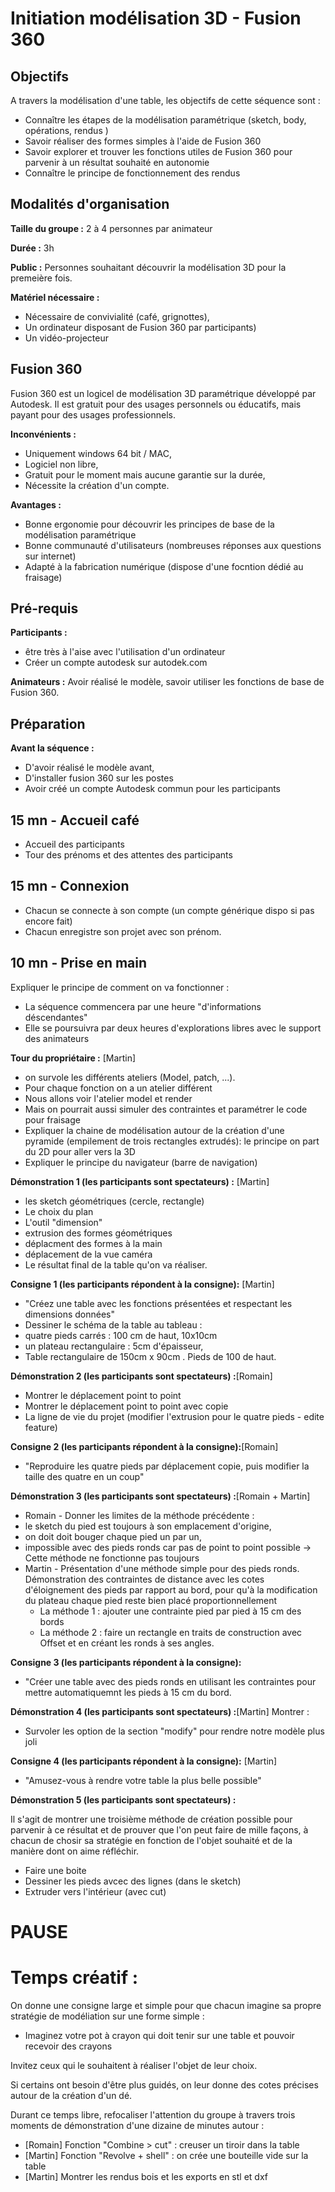 # Initiation modélisation 3D - Fusion 360
## Objectifs
A travers la modélisation d'une table, les objectifs de cette séquence sont :
 - Connaître les étapes de la modélisation paramétrique (sketch, body, opérations, rendus )
 - Savoir réaliser des formes simples à l'aide de Fusion 360
 - Savoir explorer et trouver les fonctions utiles de Fusion 360 pour parvenir à un résultat souhaité en autonomie
 - Connaître le principe de fonctionnement des rendus

## Modalités d'organisation
**Taille du groupe :** 2 à 4 personnes par animateur

**Durée :** 3h

**Public :** Personnes souhaitant découvrir la modélisation 3D pour la premeière fois.

**Matériel nécessaire :**
 - Nécessaire de convivialité (café, grignottes),
 - Un ordinateur disposant de Fusion 360 par participants)
 - Un vidéo-projecteur

## Fusion 360
Fusion 360 est un logicel de modélisation 3D paramétrique développé par Autodesk. Il est gratuit pour des usages personnels ou éducatifs, mais payant pour des usages professionnels.

**Inconvénients :**
 - Uniquement windows 64 bit / MAC,
 - Logiciel non libre,
 - Gratuit pour le moment mais aucune garantie sur la durée,
 - Nécessite la création d'un compte.

**Avantages :** 
 - Bonne ergonomie pour découvrir les principes de base de la modélisation paramétrique
 - Bonne communauté d'utilisateurs (nombreuses réponses aux questions sur internet)
 - Adapté à la fabrication numérique (dispose d'une focntion dédié au fraisage)


## Pré-requis
**Participants :** 
 - être très à l'aise avec l'utilisation d'un ordinateur
 - Créer un compte autodesk sur autodek.com
 
**Animateurs :** Avoir réalisé le modèle, savoir utiliser les fonctions de base de Fusion 360.

## Préparation 
**Avant la séquence :** 
 - D'avoir réalisé le modèle avant, 
 - D'installer fusion 360 sur les postes
 - Avoir créé un compte Autodesk commun pour les participants

## 15 mn - Accueil café
 - Accueil des participants
 - Tour des prénoms et des attentes des participants

## 15 mn - Connexion
 - Chacun se connecte à son compte (un compte générique dispo si pas encore fait)
 - Chacun enregistre son projet avec son prénom.

## 10 mn - Prise en main

Expliquer le principe de comment on va fonctionner : 
 - La séquence commencera par une heure "d'informations déscendantes"
 - Elle se poursuivra par deux heures d'explorations libres avec le support des animateurs

**Tour du propriétaire :**  [Martin]
 - on survole les différents ateliers (Model, patch, ...).
 - Pour chaque fonction on a un atelier différent
 - Nous allons voir l'atelier model et render
 - Mais on pourrait aussi simuler des contraintes et paramétrer le code pour fraisage
 - Expliquer la chaine de modélisation autour de la création d'une pyramide (empilement de trois rectangles extrudés): le principe on part du 2D pour aller vers la 3D
 - Expliquer le principe du navigateur (barre de navigation)


**Démonstration 1 (les participants sont spectateurs) :** [Martin] 
 - les sketch géométriques (cercle, rectangle)
 - Le choix du plan
 - L'outil "dimension"
 - extrusion des formes géométriques
 - déplacment des formes à la main
 - déplacement de la vue caméra
 - Le résultat final de la table qu'on va réaliser.

**Consigne 1 (les participants répondent à la consigne):** [Martin] 
 - "Créez une table avec les fonctions présentées et respectant les dimensions données"
 - Dessiner le schéma de la table au tableau : 
  - quatre pieds carrés : 100 cm de haut, 10x10cm
  - un plateau rectangulaire : 5cm d'épaisseur, 
  - Table rectangulaire de 150cm x 90cm . Pieds de 100 de haut.  

**Démonstration 2 (les participants sont spectateurs) :**[Romain]
 - Montrer le déplacement point to point
 - Montrer le déplacement point to point avec copie
 - La ligne de vie du projet (modifier l'extrusion pour le quatre pieds - edite feature)

**Consigne 2 (les participants répondent à la consigne):**[Romain]
 - "Reproduire les quatre pieds par déplacement copie, puis modifier la taille des quatre en un coup"


**Démonstration 3 (les participants sont spectateurs) :**[Romain + Martin] 
 - Romain - Donner les limites de la méthode précédente : 
  - le sketch du pied est toujours à son emplacement d'origine, 
  - on doit doit bouger chaque pied un par un, 
  - impossible avec des pieds ronds car pas de point to point possible -> Cette méthode ne fonctionne pas toujours
 - Martin - Présentation d'une méthode simple pour des pieds ronds. Démonstration des contraintes de distance avec les cotes d'éloignement des pieds par rapport au bord, pour qu'à la modification du plateau chaque pied reste bien placé proportionnellement
 	- La méthode 1 : ajouter une contrainte pied par pied à 15 cm des bords
    - La méthode 2 : faire un rectangle en traits de construction avec Offset et en créant les ronds à ses angles.
 
**Consigne 3 (les participants répondent à la consigne):**
 - "Créer une table avec des pieds ronds en utilisant les contraintes pour mettre automatiquemnt les pieds à 15 cm du bord.

**Démonstration 4 (les participants sont spectateurs) :**[Martin] Montrer : 
 - Survoler les option de la section "modify" pour rendre notre modèle plus joli

**Consigne 4 (les participants répondent à la consigne):** [Martin]
 - "Amusez-vous à rendre votre table la plus belle possible" 

**Démonstration 5 (les participants sont spectateurs) :**

Il s'agit de montrer une troisième méthode de création possible pour parvenir à ce résultat et de prouver que l'on peut faire de mille façons, à chacun de chosir sa stratégie en fonction de l'objet souhaité et de la manière dont on aime réfléchir.
 - Faire une boite
 - Dessiner les pieds avcec des lignes (dans le sketch)
 - Extruder vers l'intérieur (avec cut)


# PAUSE 



# Temps créatif :
On donne une consigne large et simple pour que chacun imagine sa propre stratégie de modéliation sur une forme simple : 
 - Imaginez votre pot à crayon qui doit tenir sur une table et pouvoir recevoir des crayons

Invitez ceux qui le souhaitent à réaliser l'objet de leur choix.

Si certains ont besoin d'être plus guidés, on leur donne des cotes précises autour de la création d'un dé.

Durant ce temps libre, refocaliser l'attention du groupe à travers trois moments de démonstration d'une dizaine de minutes autour : 
 - [Romain] Fonction "Combine > cut" : creuser un tiroir dans la table
 - [Martin] Fonction "Revolve + shell" : on crée une bouteille vide sur la table
 - [Martin] Montrer les rendus bois et les exports en stl et dxf

